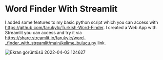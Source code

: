 # Word Finder With Streamlit

I added some features to my basic python script which you can access with https://github.com/farukylc/Turkish-Word-Finder. I created a Web App with Streamlit you can access and try it via
https://share.streamlit.io/farukylc/word-_finder_with_streamlit/main/kelime_bulucu.py link.


![Ekran görüntüsü 2022-04-03 124627](https://user-images.githubusercontent.com/99920678/161421743-d8308e92-b502-453b-bae7-ab21c08f4987.png)
